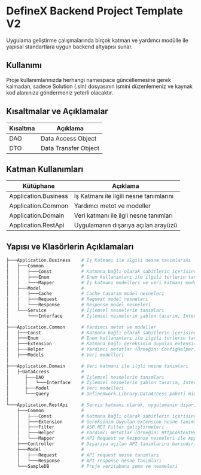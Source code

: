 # DefineX Backend Project Template V2

Uygulama geliştirme çalışmalarında birçok katman ve yardımcı modülle ile yapısal standartlara uygun backend altyapısı sunar. 

## Kullanımı

Proje kullanımlarınızda herhangi namespace güncellemesine gerek kalmadan, sadece Solution (.sln) dosyasının ismini düzenlemeniz ve kaynak kod alanınıza göndermeniz yeterli olacaktır.

## Kısaltmalar ve Açıklamalar

| Kısaltma | Açıklama           |
| -------- | ------------------ |
| DAO      |Data Access Object  |
| DTO      |Data Transfer Object|

## Katman Kullanımları

| Kütüphane            | Açıklama                                   |
| -------------------- | ------------------------------------------ |
| Application.Business | İş Katmanı ile ilgili nesne tanımlarını    |
| Application.Common   | Yardımcı metot ve modeller                 |
| Application.Domain   | Veri katmanı ile ilgli nesne tanımları     |
| Application.RestApi  | Uygulamanın dışarıya açılan arayüzü        |


## Yapısı ve Klasörlerin Açıklamaları

```py
├───Application.Business    # İş Katmanı ile ilgili nesne tanımlarını 
│   ├───Common              #
│   │   ├───Const           # Katmana bağlı olarak sabitlerin içerisinde bulunduğu nesneler (Örneğin: CacheKeys)
│   │   ├───Enum            # Enum kullanımları ile ilgili türlerin tanımları 
│   │   └───Mapper          # İş katmanı modelleri ve veri katmanı modellerin eşlendiği tanımlar
│   ├───Model               #
│   │   ├───Cache           # Cache tasarım model nesneleri
│   │   ├───Request         # Request model nesneleri
│   │   └───Response        # Response model nesneleri
│   └───Service             # İşlemsel nesnelerin tanımları
│       └───Interface       # İşlemsel nesnelerin şablon tasarım, Interface nesneleri
│
├───Application.Common      # Yardımcı metot ve modeller
│   ├───Const               # Katmana bağlı olarak sabitlerin içerisinde bulunduğu nesneler (Örneğin: MessageCodes)
│   ├───Enum                # Enum kullanımları ile ilgili türlerin tanımları 
│   ├───Extension           # Katmana bağlı gereksinim duyulan extension nesne tanımları (Örneğin: StringExtension)
│   ├───Helper              # Yardımcı metotlar (Örneğin: ConfigHelper)
│   ├───Models              # Veri modelleri
│
├───Application.Domain      # Veri katmanı ile ilgli nesne tanımları
│   ├─DataAccess            #
│      ├───DAO              # İşlemsel nesnelerin tanımları
│      │   └───Interface    # İşlemsel nesnelerin şablon tasarım, Interface nesneleri
│      ├───Model            # Veri modelleri
│      └───Query            # DefineXwork.Library.DataAccess paketi mimarisinden gelen IQueryTemplate'den türemiş, nesne tanımlarını barındırır.
│
└───Application.RestApi     # Servis katmanı olarak, uygulamanın dışarıya açılan arayüzüdür.
    ├───Common              # 
    │   ├───Const           # Katmana bağlı olarak sabitlerin içerisinde bulunduğu nesneleri barındırır. (Örneğin: RestErrorCodes)
    │   ├───Extension       # Gereksinim duyulan extension nesne tanımları (Örneğin: SecurityMiddleware)
    │   ├───Filter          # ASP.NET Filter geliştirmeleri  
    │   ├───Helper          # Yardımcı metotlar (Örneğin: HttpContextHelper)
    │   └───Mapper          # API Request ve Response nesneleri ile Application.Business kütüphanesindeki modelleri eşleme nesnelerini taşır.
    ├───Controller          # Dışarıya açılan API tanımlarını barındırır.
    ├───Model               #
    │   ├───Request         # API request nesne tanımları
    │   └───Response        # API response nesne tanımları
    └───SampleDB            # Proje veritabanı şema ve nesneleri
```